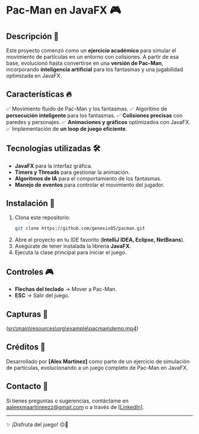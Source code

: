 # Pac-Man en JavaFX 🎮

## Descripción 📌
Este proyecto comenzó como un **ejercicio académico** para simular el movimiento de partículas en un entorno con colisiones. A partir de esa base, evolucionó hasta convertirse en una **versión de Pac-Man**, incorporando **inteligencia artificial** para los fantasmas y una jugabilidad optimizada en JavaFX.

## Características 🔥
✅ Movimiento fluido de Pac-Man y los fantasmas.
✅ Algoritmo de **persecución inteligente** para los fantasmas.
✅ **Colisiones precisas** con paredes y personajes.
✅ **Animaciones y gráficos** optimizados con JavaFX.
✅ Implementación de **un loop de juego eficiente**.

## Tecnologías utilizadas 🛠️
- **JavaFX** para la interfaz gráfica.
- **Timers y Threads** para gestionar la animación.
- **Algoritmos de IA** para el comportamiento de los fantasmas.
- **Manejo de eventos** para controlar el movimiento del jugador.

## Instalación 🚀
1. Clona este repositorio:
   ```bash
   git clone https://github.com/genexix05/pacman.git
   ```
2. Abre el proyecto en tu IDE favorito (**IntelliJ IDEA, Eclipse, NetBeans**).
3. Asegúrate de tener instalada la librería **JavaFX**.
4. Ejecuta la clase principal para iniciar el juego.

## Controles 🎮
- **Flechas del teclado** → Mover a Pac-Man.
- **ESC** → Salir del juego.

## Capturas 📸
([src\main\resources\org\example\pacman\demo.mp4](https://youtu.be/VJ6h-A1wXxc))

## Créditos 🙌
Desarrollado por **[Alex Martinez]** como parte de un ejercicio de simulación de partículas, evolucionando a un juego completo de Pac-Man en JavaFX.

## Contacto 📩
Si tienes preguntas o sugerencias, contáctame en aaleexmaartiineezz@gmail.com o a través de [\[LinkedIn\]](https://www.linkedin.com/in/alejandro-martinez-navarro/).

---

✨ ¡Disfruta del juego! 🟡👻
